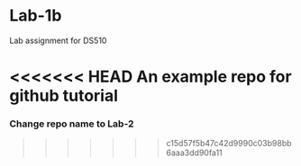 # Lab-1b
Lab assignment for DS510


<<<<<<< HEAD
An example repo for github tutorial
=======
### Change repo name to Lab-2
>>>>>>> c15d57f5b47c42d9990c03b98bb6aaa3dd90fa11
